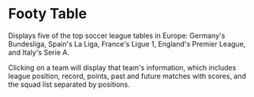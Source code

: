 # Footy Table

Displays five of the top soccer league tables in Europe: 
Germany's Bundesliga, 
Spain's La Liga,
France's Ligue 1,
England's Premier League,
and Italy's Serie A.

Clicking on a team will display that team's information, which includes league position, record, points, past and future matches with scores, and the squad list separated by positions.